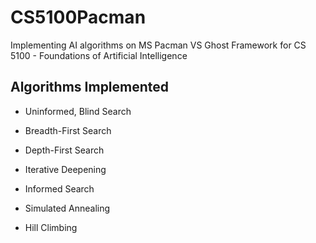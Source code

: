 # CS5100Pacman
Implementing AI algorithms on MS Pacman VS Ghost Framework for CS 5100 - Foundations of Artificial Intelligence 

## Algorithms Implemented ##

* Uninformed, Blind Search
 * Breadth-First Search 
 * Depth-First Search
 * Iterative Deepening

* Informed Search
 * Simulated Annealing
 * Hill Climbing 

